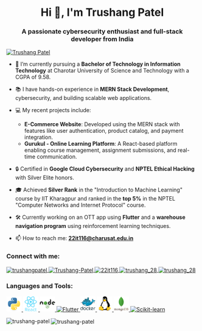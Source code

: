 <h1 align="center">Hi 👋, I'm Trushang Patel</h1>
<h3 align="center">A passionate cybersecurity enthusiast and full-stack developer from India</h3>

<p align="left">
  <a href="https://github.com/ryo-ma/github-profile-trophy">
    <img src="https://github-profile-trophy.vercel.app/?username=Trushang-Patel" alt="Trushang Patel" />
  </a>
</p>

- 🌱 I’m currently pursuing a **Bachelor of Technology in Information Technology** at Charotar University of Science and Technology with a CGPA of 9.58.

- 📚 I have hands-on experience in **MERN Stack Development**, cybersecurity, and building scalable web applications.

- 💻 My recent projects include:
  - **E-Commerce Website**: Developed using the MERN stack with features like user authentication, product catalog, and payment integration.
  - **Gurukul - Online Learning Platform**: A React-based platform enabling course management, assignment submissions, and real-time communication.

- 🔒 Certified in **Google Cloud Cybersecurity** and **NPTEL Ethical Hacking** with Silver Elite honors.

- 🎓 Achieved **Silver Rank** in the "Introduction to Machine Learning" course by IIT Kharagpur and ranked in the **top 5%** in the NPTEL "Computer Networks and Internet Protocol" course.

- 🛠️ Currently working on an OTT app using **Flutter** and a **warehouse navigation program** using reinforcement learning techniques.

- 📫 How to reach me: **22it116@charusat.edu.in**

<h3 align="left">Connect with me:</h3>
<p align="left">
  <a href="https://linkedin.com/in/trushangpatel" target="blank">
    <img align="center" src="https://raw.githubusercontent.com/rahuldkjain/github-profile-readme-generator/master/src/images/icons/Social/linked-in-alt.svg" alt="trushangpatel" height="30" width="40" />
  </a>
  <a href="https://github.com/Trushang-Patel" target="blank">
    <img align="center" src="https://raw.githubusercontent.com/rahuldkjain/github-profile-readme-generator/master/src/images/icons/Social/github.svg" alt="Trushang-Patel" height="30" width="40" />
  </a>
  <a href="https://medium.com/@22it116" target="blank">
    <img align="center" src="https://raw.githubusercontent.com/rahuldkjain/github-profile-readme-generator/master/src/images/icons/Social/medium.svg" alt="22it116" height="30" width="40" />
  </a>
  <a href="https://www.codechef.com/users/trushang_28" target="blank">
    <img align="center" src="https://cdn.jsdelivr.net/npm/simple-icons@3.1.0/icons/codechef.svg" alt="trushang_28" height="30" width="40" />
  </a>
  <a href="https://www.leetcode.com/trushang_28" target="blank">
    <img align="center" src="https://raw.githubusercontent.com/rahuldkjain/github-profile-readme-generator/master/src/images/icons/Social/leet-code.svg" alt="trushang_28" height="30" width="40" />
  </a>
</p>

<h3 align="left">Languages and Tools:</h3>
<p align="left">
  <a href="https://www.python.org" target="_blank" rel="noreferrer">
    <img src="https://raw.githubusercontent.com/devicons/devicon/master/icons/python/python-original.svg" alt="Python" width="40" height="40" />
  </a>
  <a href="https://reactjs.org/" target="_blank" rel="noreferrer">
    <img src="https://raw.githubusercontent.com/devicons/devicon/master/icons/react/react-original-wordmark.svg" alt="React" width="40" height="40" />
  </a>
  <a href="https://nodejs.org" target="_blank" rel="noreferrer">
    <img src="https://raw.githubusercontent.com/devicons/devicon/master/icons/nodejs/nodejs-original-wordmark.svg" alt="Node.js" width="40" height="40" />
  </a>
  <a href="https://flutter.dev" target="_blank" rel="noreferrer">
    <img src="https://www.vectorlogo.zone/logos/flutterio/flutterio-icon.svg" alt="Flutter" width="40" height="40" />
  </a>
  <a href="https://www.docker.com/" target="_blank" rel="noreferrer">
    <img src="https://raw.githubusercontent.com/devicons/devicon/master/icons/docker/docker-original-wordmark.svg" alt="Docker" width="40" height="40" />
  </a>
  <a href="https://kali.org/" target="_blank" rel="noreferrer">
    <img src="https://raw.githubusercontent.com/devicons/devicon/master/icons/linux/linux-original.svg" alt="Kali Linux" width="40" height="40" />
  </a>
  <a href="https://www.mongodb.com/" target="_blank" rel="noreferrer">
    <img src="https://raw.githubusercontent.com/devicons/devicon/master/icons/mongodb/mongodb-original-wordmark.svg" alt="MongoDB" width="40" height="40" />
  </a>
  <a href="https://scikit-learn.org/" target="_blank" rel="noreferrer">
    <img src="https://upload.wikimedia.org/wikipedia/commons/0/05/Scikit_learn_logo_small.svg" alt="Scikit-learn" width="40" height="40" />
  </a>
</p>

<p><img align="left" src="https://github-readme-stats.vercel.app/api/top-langs?username=Trushang-Patel&show_icons=true&locale=en&layout=compact" alt="trushang-patel" /></p>

<p>&nbsp;<img align="center" src="https://github-readme-stats.vercel.app/api?username=Trushang-Patel&show_icons=true&locale=en" alt="trushang-patel" /></p>

